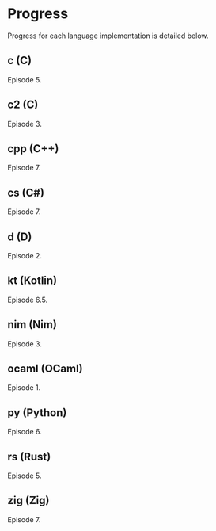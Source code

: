 # Progress

Progress for each language implementation is detailed below.

## c (C)
Episode 5.

## c2 (C)
Episode 3.

## cpp (C++)
Episode 7.

## cs (C#)
Episode 7.

## d (D)
Episode 2.

## kt (Kotlin)
Episode 6.5.

## nim (Nim)
Episode 3.

## ocaml (OCaml)
Episode 1.

## py (Python)
Episode 6.

## rs (Rust)
Episode 5.

## zig (Zig)
Episode 7.
